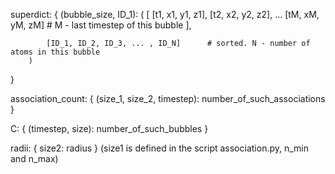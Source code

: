 superdict:
{
    (bubble_size, ID_1):
        (
            [
                [t1, x1, y1, z1],
                [t2, x2, y2, z2],
                ...
                [tM, xM, yM, zM]        # M - last timestep of this bubble
            ],
            
            [ID_1, ID_2, ID_3, ... , ID_N]      # sorted. N - number of atoms in this bubble
        )
}


association_count:
{
    (size_1, size_2, timestep):  number_of_such_associations
}

C:
{
    (timestep, size):   number_of_such_bubbles
}

radii:
{
    size2: radius
}
(size1 is defined in the script association.py, n_min and n_max)